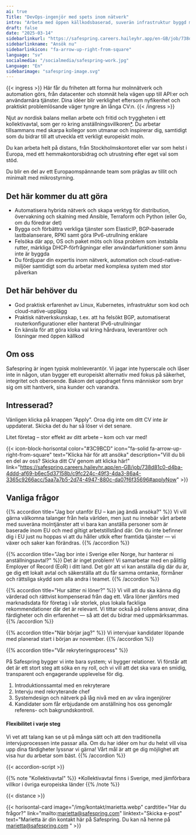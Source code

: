 ```yaml
---
ai: true
Title: "DevOps-ingenjör med spets inom nätverk"
intro: "Arbeta med öppen källkodsbaserad, suverän infrastruktur byggd med hållbarhet i åtanke"
draft: false
date: "2025-03-14"
sidebarlinkurl: "https://safespring.careers.haileyhr.app/en-GB/job/738d81c0-d4ba-4ddd-af69-b6ec5d37158b/c9fc224c-49f3-4da3-86a4-3365c9266acc/5aa7a7b5-2d74-4947-880c-da07f6f35696#applyNow"
sidebarlinkname: "Ansök nu"
sidebarlinkicon: "fa-arrow-up-right-from-square"
language: "sv"
socialmedia: "/socialmedia/safespring-work.jpg"
Language: "En"
sidebarimage: "safespring-image.svg"
---
```

{{< ingress >}}
Här får du friheten att forma hur molnnätverk och automation görs, från datacenter och stomnät hela vägen upp till API:er och användarnära tjänster. Dina idéer blir verklighet eftersom nyfikenhet och praktiskt problemlösande väger tyngre än långa CV:n.
{{< /ingress >}}

Njut av nordisk balans mellan arbete och fritid och tryggheten i ett kollektivavtal, som ger ro kring anställningsvillkoren[*](#info). Du arbetar tillsammans med skarpa kollegor som utmanar och inspirerar dig, samtidigt som du bidrar till att utveckla ett verkligt europeiskt moln.

Du kan arbeta helt på distans, från Stockholmskontoret eller var som helst i Europa, med ett hemmakontorsbidrag och utrustning efter eget val som stöd.

Du blir en del av ett Europaomspännande team som präglas av tillit och minimalt med mikrostyrning.

## Det här kommer du att göra

- Automatisera hybrida nätverk och skapa verktyg för distribution, övervakning och skalning med Ansible, Terraform och Python (eller Go, om du föredrar det)
- Bygga och förbättra verkliga tjänster som ElasticIP, BGP-baserade lastbalanserare, RPKI samt göra IPv6-utrullning enklare
- Felsöka där app, OS och paket möts och lösa problem som instabila rutter, märkliga DHCP-förfrågningar eller användarfunktioner som ännu inte är byggda
- Du fördjupar din expertis inom nätverk, automation och cloud-native-miljöer samtidigt som du arbetar med komplexa system med stor påverkan  

## Det här behöver du

- God praktisk erfarenhet av Linux, Kubernetes, infrastruktur som kod och cloud-native-upplägg
- Praktisk nätverkskunskap, t.ex. att ha felsökt BGP, automatiserat routerkonfigurationer eller hanterat IPv6-utrullningar
- En känsla för att göra kloka val kring hårdvara, leverantörer och lösningar med öppen källkod  

## Om oss

Safespring är ingen typisk molnleverantör. Vi jagar inte hyperscale och låser inte in någon, utan bygger ett europeiskt alternativ med fokus på säkerhet, integritet och oberoende. Bakom det uppdraget finns människor som bryr sig om sitt hantverk, sina kunder och varandra.

## Intresserad?

Vänligen klicka på knappen ”Apply”. Oroa dig inte om ditt CV inte är uppdaterat. Skicka det du har så löser vi det senare.

Litet företag – stor effekt av ditt arbete – kom och var med!

{{< icon-block-horisontal color="#3C9BCD" icon="fa-solid fa-arrow-up-right-from-square" text="Klicka här för att ansöka" description="Vill du bli en del av oss? Skicka ditt CV genom att klicka här!" link="https://safespring.careers.haileyhr.app/en-GB/job/738d81c0-d4ba-4ddd-af69-b6ec5d37158b/c9fc224c-49f3-4da3-86a4-3365c9266acc/5aa7a7b5-2d74-4947-880c-da07f6f35696#applyNow" >}}


## Vanliga frågor

{{% accordion title="Jag bor utanför EU – kan jag ändå ansöka?" %}}
Vi vill gärna välkomna talanger från hela världen, men just nu innebär vårt arbete med suveräna molntjänster att vi bara kan anställa personer som är baserade inom EU och med giltigt arbetstillstånd där. Om du inte befinner dig i EU just nu hoppas vi att du håller utkik efter framtida tjänster — vi växer och saker kan förändras.
{{% /accordion %}}

{{% accordion title="Jag bor inte i Sverige eller Norge, hur hanterar ni anställningsavtal?" %}}
Det är inget problem! Vi samarbetar med en pålitlig Employer of Record (EoR) i ditt land. Det gör att vi kan anställa dig där du är, ge dig ett lokalt avtal och säkerställa att du får samma omtanke, förmåner och rättsliga skydd som alla andra i teamet.
{{% /accordion %}}

{{% accordion title="Hur sätter ni löner?" %}}
Vi vill att du ska känna dig värderad och rättvist kompenserad från dag ett. Våra löner jämförs med marknadsdata för företag i vår storlek, plus lokala fackliga rekommendationer där det är relevant. Vi tittar också på rollens ansvar, dina färdigheter och din erfarenhet — så att det du bidrar med uppmärksammas.
{{% /accordion %}}

{{% accordion title="När börjar jag?" %}}
Vi intervjuar kandidater löpande med planerad start i början av november.
{{% /accordion %}}

{{% accordion title="Vår rekryteringsprocess" %}}

På Safespring bygger vi inte bara system; vi bygger relationer. Vi förstår att det är ett stort steg att söka en ny roll, och vi vill att det ska vara en smidig, transparent och engagerande upplevelse för dig.

1. Introduktionssamtal med en rekryterare 
1. Intervju med rekryterande chef 
1. Systemdesign och nätverk på låg nivå med en av våra ingenjörer
1. Kandidater som får erbjudande om anställning hos oss genomgår referens- och bakgrundskontroll. 
 
#### Flexibilitet i varje steg
Vi vet att talang kan se ut på många sätt och att den traditionella intervjuprocessen inte passar alla. Om du har idéer om hur du helst vill visa upp dina färdigheter lyssnar vi gärna! Vårt mål är att ge dig möjlighet att visa hur du arbetar som bäst.
{{% /accordion %}}

{{< accordion-script >}}

<div id="info"></div>
{{% note "Kollektivavtal" %}}
 *Kollektivavtal finns i Sverige, med jämförbara villkor i övriga europeiska länder 
 {{% /note %}}

{{< distance >}}

{{< horisontal-card image="/img/kontakt/marietta.webp" cardtitle="Har du frågor?" link="mailto:marietta@safespring.com" linktext="Skicka e-post" text="Marietta är din kontakt här på Safespring. Du kan nå henne på marietta@safespring.com " >}}